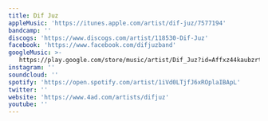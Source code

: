 ```yaml
---
title: Dif Juz
appleMusic: 'https://itunes.apple.com/artist/dif-juz/7577194'
bandcamp: ''
discogs: 'https://www.discogs.com/artist/118530-Dif-Juz'
facebook: 'https://www.facebook.com/difjuzband'
googleMusic: >-
   https://play.google.com/store/music/artist/Dif_Juz?id=Affxz44kaubzrtuou73vqaze3ku
instagram: ''
soundcloud: ''
spotify: 'https://open.spotify.com/artist/1iVd0LTjfJ6xROplaIBApL'
twitter: ''
website: 'https://www.4ad.com/artists/difjuz'
youtube: ''
---
```

